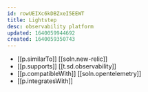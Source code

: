 ```yaml
---
id: rowUEIXc6kDBZxeI5EEWT
title: Lightstep
desc: observability platform
updated: 1640059944692
created: 1640059350743
---
```


- [[p.similarTo]] [[soln.new-relic]]
- [[p.supports]] [[t.sd.observability]]
- [[p.compatibleWith]] [[soln.opentelemetry]]
- [[p.integratesWith]] 
